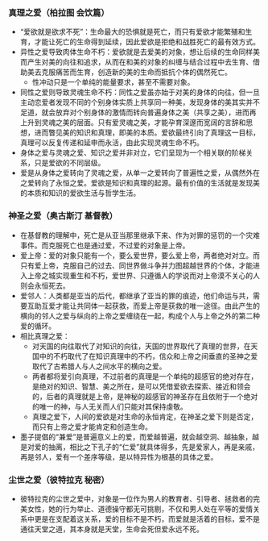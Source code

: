### 真理之爱（柏拉图 会饮篇）

* “爱欲就是欲求不死”：生命最大的恐惧就是死亡，而只有爱欲才能繁殖和生育，才能让死亡的生命得到延续，因此爱欲是拒绝和战胜死亡的最有效方式。
* 异性之爱导致肉体生命不朽：爱欲就是去爱美的对象，想让后续的生命同样美而产生对美的向往和追求，从而在和美的对象的纠缠与结合过程中去生育、借助美去克服痛苦而生育，创造新的美的生命而抵抗个体的偶然死亡。
  * 性冲动只是一个单纯的能量要求，甚至不需要对象。 
* 同性之爱则导致灵魂生命不朽：同性之爱虽亦始于对美的身体的向往，但一旦主动恋爱者发现不同的个别身体实质上共享同一种美，发现身体的美其实并不足道，就会放弃对个别身体的激情而转向普遍身体之美（共享之美），进而再上升到灵魂之美的层面。只有爱灵魂之美，才能孕育深邃而宽阔的言辞和思想，进而瞥见美的知识和真理，即美的本质。爱欲最终引向了真理这一目标，真理可以反复传递和延申而永活，由此实现灵魂生命不朽。
* 身体之爱与灵魂之爱、知识之爱并非对立，它们呈现为一个相关联的阶梯关系，只是爱欲的不同层级。
* 爱是从身体之爱转向了灵魂之爱，从单一之爱转向了普遍性之爱，从偶然外在之爱转向了永恒之爱。爱欲是知识和真理的起源。最有价值的生活就是发现美的本质和知识的爱欲生活与哲学生活。

### 神圣之爱（奥古斯汀 基督教）

* 在基督教的理解中，死亡是从亚当那里继承下来、作为对罪的惩罚的一个灾难事件。而克服死亡也是通过爱，不过爱的对象是上帝。
* 爱上帝：爱的对象只能有一个，要么爱世界，要么爱上帝，两者绝对对立。而只有爱上帝，克服自己的过去、同世界做斗争并力图超越世界的个体，才能进入上帝之城实现重生和不朽，爱世界、只遵循人的学说而对上帝漠不关心的人则会永恒死去。
* 爱邻人：人类都是亚当的后代，都继承了亚当的罪的痕迹，他们命运与共，需要互助互爱才能让共同体一起获救，而爱上帝是获救的唯一途径。由此产生的横向的邻人之爱与纵向的上帝之爱缠绕在一起，构成个人与上帝之外的第二种爱的循环。 
* 相比真理之爱：
  * 对天国的向往取代了对知识的向往，天国的世界取代了真理的世界，在天国中的不朽取代了在知识真理中的不朽，信众和上帝之间垂直的圣神之爱取代了古希腊人与人之间水平的横向之爱。
  * 两者都将爱引向真理，不过前者的真理是一个单纯的超感官的绝对存在，是绝对的知识、智慧、美之所在，是可以凭借爱欲去探索、接近和领会的，后者的真理就是上帝，是神秘的超感官的神圣存在且依附于一个绝对的唯一的神，与人无关而人们只能对其保持虔敬。
  * 真理之爱下，人间的爱欲是对生命的永恒肯定，在神圣之爱下则是否定，而只有上帝之爱才能肯定和创造生命。
* 墨子提倡的“兼爱”是普遍意义上的爱，而爱越普遍，就会越空洞、越抽象，越是对爱的抽离，相比之下孔子的“仁爱”就具体得多，先是爱家人，再是亲戚，再是邻人，爱有一个差序等级，是以特异性为根基的具体之爱。

### 尘世之爱（彼特拉克 秘密）

- 彼特拉克的尘世之爱中，对象是一位作为男人的教育者、引导者、拯救者的完美女性，她的行为举止、道德操守都无可挑剔，不仅和男人处在平等的爱情关系中更是在支配着这关系，爱的目标不是不朽，而爱就是活着的目标，爱不是通往天堂之道，其本身就是天堂，生命会死但爱永远不死。





